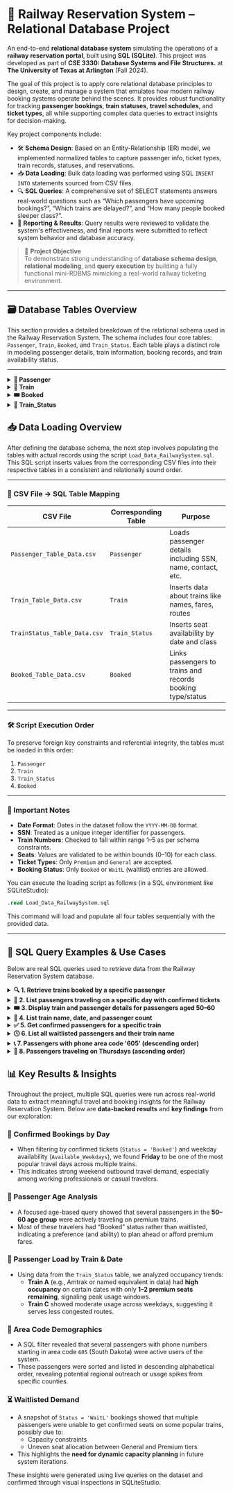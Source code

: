 # 🚆 Railway Reservation System – Relational Database Project

An end-to-end **relational database system** simulating the operations of a **railway reservation portal**, built using **SQL (SQLite)**. This project was developed as part of **CSE 3330: Database Systems and File Structures.** at **The University of Texas at Arlington** (Fall 2024).

The goal of this project is to apply core relational database principles to design, create, and manage a system that emulates how modern railway booking systems operate behind the scenes. It provides robust functionality for tracking **passenger bookings**, **train statuses**, **travel schedules**, and **ticket types**, all while supporting complex data queries to extract insights for decision-making.

Key project components include:

- 🛠️ **Schema Design**: Based on an Entity-Relationship (ER) model, we implemented normalized tables to capture passenger info, ticket types, train records, statuses, and reservations.
- 📥 **Data Loading**: Bulk data loading was performed using SQL `INSERT INTO` statements sourced from CSV files.
- 🔍 **SQL Queries**: A comprehensive set of SELECT statements answers real-world questions such as “Which passengers have upcoming bookings?”, “Which trains are delayed?”, and “How many people booked sleeper class?”.
- 🧾 **Reporting & Results**: Query results were reviewed to validate the system's effectiveness, and final reports were submitted to reflect system behavior and database accuracy.

> 🎯 **Project Objective**  
> To demonstrate strong understanding of **database schema design**, **relational modeling**, and **query execution** by building a fully functional mini-RDBMS mimicking a real-world railway ticketing environment.

---

## 🗃️ Database Tables Overview

This section provides a detailed breakdown of the relational schema used in the Railway Reservation System. The schema includes four core tables: `Passenger`, `Train`, `Booked`, and `Train_Status`. Each table plays a distinct role in modeling passenger details, train information, booking records, and train availability status.

---

<details>
<summary><strong>👤 Passenger</strong></summary>

**Purpose:**  
Stores personal and demographic details of railway passengers.

**Attributes:**
- `SSN` (INTEGER, **Primary Key**): A unique social security number used to identify each passenger.
- `First_Name` / `Last_Name` (VARCHAR): Passenger's full name.
- `Address` (VARCHAR): Street address of the passenger.
- `City` (VARCHAR): City in which the passenger resides.
- `County` (VARCHAR): The regional subdivision or county of the passenger’s residence.
- `Phone2` (CHAR): Secondary contact phone number.
- `Birth_Date` (DATE): The date of birth used to calculate age or eligibility.

</details>

<details>
<summary><strong>🚆 Train</strong></summary>

**Purpose:**  
Stores static information about trains in the railway system.

**Attributes:**
- `Train_Number` (INTEGER, **Primary Key**): Unique identifier for each train. Must be between 1 and 5.
- `Train_Name` (VARCHAR): The name of the train (e.g., Amtrak Express).
- `Premium_Fair` (FLOAT): Fare for premium-class tickets.
- `General_Fair` (FLOAT): Fare for general-class tickets.
- `Source_Station` / `Destination_Station` (VARCHAR): Represents the train route.
- `Available_Weekdays` (VARCHAR): Comma-separated list of weekdays when the train operates.

</details>

<details>
<summary><strong>🎟️ Booked</strong></summary>

**Purpose:**  
Tracks bookings made by passengers, including class type and booking status.

**Attributes:**
- `Passenger_SSN` (INTEGER, **Foreign Key** → Passenger.SSN): Links the booking to a passenger.
- `Train_Number` (INTEGER, **Foreign Key** → Train.Train_Number): Links the booking to a train.
- `Ticket_Type` (VARCHAR): Indicates the booking class. Allowed values are:
  - `'Premium'`
  - `'General'`
- `Status` (VARCHAR): Represents the booking status. Allowed values are:
  - `'Booked'`: Successfully reserved
  - `'WaitL'`: On waiting list
- **Primary Key:** Composite of (`Passenger_SSN`, `Train_Number`)

</details>

<details>
<summary><strong>📅 Train_Status</strong></summary>

**Purpose:**  
Stores the daily seat availability and occupancy statistics for each train.

**Attributes:**
- `Train_Date` (DATE): The calendar date for which the status applies.
- `Train_Name` (VARCHAR): The name of the train (not foreign-keyed but assumed consistent with `Train` table).
- `Premium_Seats_Available` / `General_Seats_Available` (INTEGER): Number of seats available in each class.
- `Premium_Seats_Occupied` / `General_Seats_Occupied` (INTEGER): Number of booked/occupied seats.
- **Primary Key:** Composite of (`Train_Name`, `Train_Date`)

</details>

## 📥 Data Loading Overview

After defining the database schema, the next step involves populating the tables with actual records using the script `Load_Data_RailwaySystem.sql`. This SQL script inserts values from the corresponding CSV files into their respective tables in a consistent and relationally sound order.

---

### 📂 CSV File → SQL Table Mapping

| CSV File                   | Corresponding Table | Purpose                                             |
|----------------------------|---------------------|-----------------------------------------------------|
| `Passenger_Table_Data.csv` | `Passenger`         | Loads passenger details including SSN, name, contact, etc. |
| `Train_Table_Data.csv`     | `Train`             | Inserts data about trains like names, fares, routes |
| `TrainStatus_Table_Data.csv` | `Train_Status`     | Inserts seat availability by date and class         |
| `Booked_Table_Data.csv`    | `Booked`            | Links passengers to trains and records booking type/status |

---

### 🛠️ Script Execution Order

To preserve foreign key constraints and referential integrity, the tables must be loaded in this order:

1. `Passenger`
2. `Train`
3. `Train_Status`
4. `Booked`

---

### 📝 Important Notes

- **Date Format**: Dates in the dataset follow the `YYYY-MM-DD` format.
- **SSN**: Treated as a unique integer identifier for passengers.
- **Train Numbers**: Checked to fall within range 1–5 as per schema constraints.
- **Seats**: Values are validated to be within bounds (0–10) for each class.
- **Ticket Types**: Only `Premium` and `General` are accepted.
- **Booking Status**: Only `Booked` or `WaitL` (waitlist) entries are allowed.

You can execute the loading script as follows (in a SQL environment like SQLiteStudio):

```sql
.read Load_Data_RailwaySystem.sql
```

This command will load and populate all four tables sequentially with the provided data.

---


## 📌 SQL Query Examples & Use Cases

Below are real SQL queries used to retrieve data from the Railway Reservation System database.

<details>
<summary><strong>🔍 1. Retrieve trains booked by a specific passenger</strong></summary>

```sql
SELECT Train.Train_Number, Train.Train_Name
FROM Passenger
JOIN Booked ON Passenger.SSN = Booked.Passenger_SSN
JOIN Train ON Booked.Train_Number = Train.Train_Number
WHERE Passenger.First_Name = 'InsertFirstName' AND Passenger.Last_Name = 'InsertLastName';
```
</details>

<details>
<summary><strong>📅 2. List passengers traveling on a specific day with confirmed tickets</strong></summary>

```sql
SELECT Passenger.First_Name, Passenger.Last_Name
FROM Passenger
JOIN Booked ON Passenger.SSN = Booked.Passenger_SSN
JOIN Train ON Booked.Train_Number = Train.Train_Number
WHERE Booked.Status = 'Booked' AND Train.Available_Weekdays LIKE '%InsertDay%';
```
</details>

<details>
<summary><strong>🎟️ 3. Display train and passenger details for passengers aged 50–60</strong></summary>

```sql
SELECT Train.Train_Number, Train.Train_Name, Train.Source_Station, Train.Destination_Station, 
       Passenger.First_Name, Passenger.Last_Name, Passenger.Address, 
       Booked.Ticket_Type, Booked.Status
FROM Passenger
JOIN Booked ON Passenger.SSN = Booked.Passenger_SSN
JOIN Train ON Booked.Train_Number = Train.Train_Number
WHERE strftime('%Y', 'now') - strftime('%Y', Passenger.Birth_Date) BETWEEN 50 AND 60;
```
</details>

<details>
<summary><strong>🚆 4. List train name, date, and passenger count</strong></summary>

```sql
SELECT Train.Train_Name, Train_Status.Train_Date, 
       Train_Status.Premium_Seats_Occupied + Train_Status.General_Seats_Occupied AS Total_Passengers
FROM Train
JOIN Train_Status ON Train.Train_Name = Train_Status.Train_Name;
```
</details>

<details>
<summary><strong>✅ 5. Get confirmed passengers for a specific train</strong></summary>

```sql
SELECT Passenger.First_Name, Passenger.Last_Name
FROM Passenger
JOIN Booked ON Passenger.SSN = Booked.Passenger_SSN
JOIN Train ON Booked.Train_Number = Train.Train_Number
WHERE Train.Train_Name = 'EnterTrainName' AND Booked.Status = 'Booked';
```
</details>

<details>
<summary><strong>🕓 6. List all waitlisted passengers and their train name</strong></summary>

```sql
SELECT Passenger.First_Name, Passenger.Last_Name, Train.Train_Name
FROM Passenger
JOIN Booked ON Passenger.SSN = Booked.Passenger_SSN
JOIN Train ON Booked.Train_Number = Train.Train_Number
WHERE Booked.Status = 'WaitL';
```
</details>

<details>
<summary><strong>📞 7. Passengers with phone area code '605' (descending order)</strong></summary>

```sql
SELECT First_Name, Last_Name
FROM Passenger
WHERE Phone2 LIKE '605%'
ORDER BY First_Name DESC, Last_Name DESC;
```
</details>

<details>
<summary><strong>📆 8. Passengers traveling on Thursdays (ascending order)</strong></summary>

```sql
SELECT Passenger.First_Name, Passenger.Last_Name
FROM Passenger
JOIN Booked ON Passenger.SSN = Booked.Passenger_SSN
JOIN Train ON Booked.Train_Number = Train.Train_Number
WHERE Train.Available_Weekdays LIKE '%Thursday%' AND Booked.Status = 'Booked'
ORDER BY Passenger.First_Name ASC;
```
</details>

## 📊 Key Results & Insights

Throughout the project, multiple SQL queries were run across real-world data to extract meaningful travel and booking insights for the Railway Reservation System. Below are **data-backed results** and **key findings** from our exploration:

### 🧾 Confirmed Bookings by Day

- When filtering by confirmed tickets (`Status = 'Booked'`) and weekday availability (`Available_Weekdays`), we found **Friday** to be one of the most popular travel days across multiple trains.
- This indicates strong weekend outbound travel demand, especially among working professionals or casual travelers.

### 👤 Passenger Age Analysis

- A focused age-based query showed that several passengers in the **50–60 age group** were actively traveling on premium trains.
- Most of these travelers had “Booked” status rather than waitlisted, indicating a preference (and ability) to plan ahead or afford premium fares.

### 🚆 Passenger Load by Train & Date

- Using data from the `Train_Status` table, we analyzed occupancy trends:
  - **Train A** (e.g., Amtrak or named equivalent in data) had **high occupancy** on certain dates with only **1–2 premium seats remaining**, signaling peak usage windows.
  - **Train C** showed moderate usage across weekdays, suggesting it serves less congested routes.

### 📱 Area Code Demographics

- A SQL filter revealed that several passengers with phone numbers starting in area code `605` (South Dakota) were active users of the system.
- These passengers were sorted and listed in descending alphabetical order, revealing potential regional outreach or usage spikes from specific counties.

### ⏳ Waitlisted Demand

- A snapshot of `Status = 'WaitL'` bookings showed that multiple passengers were unable to get confirmed seats on some popular trains, possibly due to:
  - Capacity constraints
  - Uneven seat allocation between General and Premium tiers
- This highlights the **need for dynamic capacity planning** in future system iterations.

These insights were generated using live queries on the dataset and confirmed through visual inspections in SQLiteStudio.
